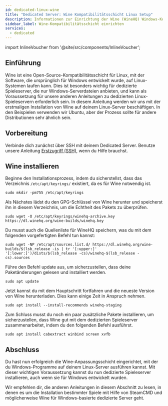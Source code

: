 ```yaml
---
id: dedicated-linux-wine
title: "Dedicated Server: Wine Kompatibilitätsschicht Linux Setup"
description: Informationen zur Einrichtung der Wine (WineHQ) Windows-Kompatibilitätsschicht auf einem Linux Dedicated Server von ZAP-Hosting - ZAP-Hosting.com Dokumentation
sidebar_label: Wine-Kompatibilitätsschicht einrichten
services:
  - dedicated
---
```


import InlineVoucher from '@site/src/components/InlineVoucher';

## Einführung

Wine ist eine Open-Source-Kompatibilitätsschicht für Linux, mit der Software, die ursprünglich für Windows entwickelt wurde, auf Linux-Systemen laufen kann. Dies ist besonders wichtig für dedizierte Spieleserver, die nur Windows-Serverdateien anbieten, und kann als Voraussetzung für unsere anderen Anleitungen zu dedizierten Linux-Spieleservern erforderlich sein. In diesem Anleitung werden wir uns mit der erstmaligen Installation von Wine auf deinem Linux-Server beschäftigen. In den Beispielen verwenden wir Ubuntu, aber der Prozess sollte für andere Distributionen sehr ähnlich sein.

<InlineVoucher />

## Vorbereitung

Verbinde dich zunächst über SSH mit deinem Dedicated Server. Benutze unsere Anleitung [Erstzugriff (SSH)](vserver-linux-ssh.md), wenn du Hilfe brauchst.

## Wine installieren

Beginne den Installationsprozess, indem du sicherstellst, dass das Verzeichnis `/etc/apt/keyrings/` existiert, da es für Wine notwendig ist.
```
sudo mkdir -pm755 /etc/apt/keyrings
```

Als Nächstes lädst du den GPG-Schlüssel von Wine herunter und speicherst ihn in diesem Verzeichnis, um die Echtheit des Pakets zu überprüfen.
```
sudo wget -O /etc/apt/keyrings/winehq-archive.key https://dl.winehq.org/wine-builds/winehq.key
```

Du musst auch die Quellenliste für WineHQ speichern, was du mit dem folgenden vorgefertigten Befehl tun kannst:
```
sudo wget -NP /etc/apt/sources.list.d/ https://dl.winehq.org/wine-builds/$(lsb_release -is | tr '[:upper:]' '[:lower:]')/dists/$(lsb_release -cs)/winehq-$(lsb_release -cs).sources
```

Führe den Befehl update aus, um sicherzustellen, dass deine Paketänderungen gelesen und installiert werden.
```
sudo apt update
```

Jetzt kannst du mit dem Hauptschritt fortfahren und die neueste Version von Wine herunterladen. Dies kann einige Zeit in Anspruch nehmen.
```
sudo apt install --install-recommends winehq-staging
```

Zum Schluss musst du noch ein paar zusätzliche Pakete installieren, um sicherzustellen, dass Wine gut mit dem dedizierten Spieleserver zusammenarbeitet, indem du den folgenden Befehl ausführst.
```
sudo apt install cabextract winbind screen xvfb
```

## Abschluss

Du hast nun erfolgreich die Wine-Anpassungsschicht eingerichtet, mit der du Windows-Programme auf deinem Linux-Server ausführen kannst. Mit dieser wichtigen Voraussetzung kannst du nun dedizierte Spieleserver installieren, auch wenn sie für Windows entwickelt wurden.

Wir empfehlen dir, die anderen Anleitungen in diesem Abschnitt zu lesen, in denen es um die Installation bestimmter Spiele mit Hilfe von SteamCMD und möglicherweise Wine für Windows-basierte dedizierte Server geht.